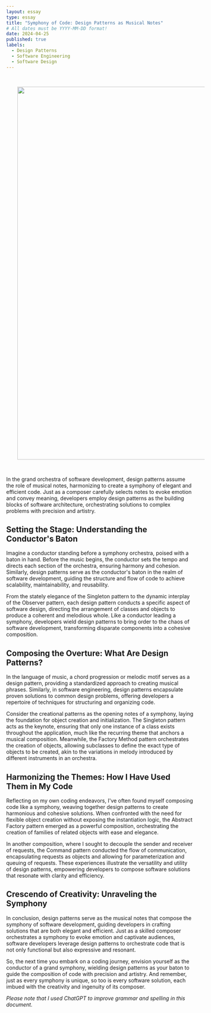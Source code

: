 ```yaml
---
layout: essay
type: essay
title: "Symphony of Code: Design Patterns as Musical Notes"
# All dates must be YYYY-MM-DD format!
date: 2024-04-25
published: true
labels:
  - Design Patterns
  - Software Engineering
  - Software Design
---
```

<div align="center">
<img src='https://townhallseattle.org/wp-content/uploads/2023/07/solstice-.png' width='1000' HSPACE='30' VSPACE='30'> 
</div>

In the grand orchestra of software development, design patterns assume the role of musical notes, harmonizing to create a symphony of elegant and efficient code. Just as a composer carefully selects notes to evoke emotion and convey meaning, developers employ design patterns as the building blocks of software architecture, orchestrating solutions to complex problems with precision and artistry.

## Setting the Stage: Understanding the Conductor's Baton

Imagine a conductor standing before a symphony orchestra, poised with a baton in hand. Before the music begins, the conductor sets the tempo and directs each section of the orchestra, ensuring harmony and cohesion. Similarly, design patterns serve as the conductor's baton in the realm of software development, guiding the structure and flow of code to achieve scalability, maintainability, and reusability.

From the stately elegance of the Singleton pattern to the dynamic interplay of the Observer pattern, each design pattern conducts a specific aspect of software design, directing the arrangement of classes and objects to produce a coherent and melodious whole. Like a conductor leading a symphony, developers wield design patterns to bring order to the chaos of software development, transforming disparate components into a cohesive composition.

## Composing the Overture: What Are Design Patterns?

In the language of music, a chord progression or melodic motif serves as a design pattern, providing a standardized approach to creating musical phrases. Similarly, in software engineering, design patterns encapsulate proven solutions to common design problems, offering developers a repertoire of techniques for structuring and organizing code.

Consider the creational patterns as the opening notes of a symphony, laying the foundation for object creation and initialization. The Singleton pattern acts as the keynote, ensuring that only one instance of a class exists throughout the application, much like the recurring theme that anchors a musical composition. Meanwhile, the Factory Method pattern orchestrates the creation of objects, allowing subclasses to define the exact type of objects to be created, akin to the variations in melody introduced by different instruments in an orchestra.

## Harmonizing the Themes: How I Have Used Them in My Code

Reflecting on my own coding endeavors, I've often found myself composing code like a symphony, weaving together design patterns to create harmonious and cohesive solutions. When confronted with the need for flexible object creation without exposing the instantiation logic, the Abstract Factory pattern emerged as a powerful composition, orchestrating the creation of families of related objects with ease and elegance.

In another composition, where I sought to decouple the sender and receiver of requests, the Command pattern conducted the flow of communication, encapsulating requests as objects and allowing for parameterization and queuing of requests. These experiences illustrate the versatility and utility of design patterns, empowering developers to compose software solutions that resonate with clarity and efficiency.

## Crescendo of Creativity: Unraveling the Symphony

In conclusion, design patterns serve as the musical notes that compose the symphony of software development, guiding developers in crafting solutions that are both elegant and efficient. Just as a skilled composer orchestrates a symphony to evoke emotion and captivate audiences, software developers leverage design patterns to orchestrate code that is not only functional but also expressive and resonant.

So, the next time you embark on a coding journey, envision yourself as the conductor of a grand symphony, wielding design patterns as your baton to guide the composition of code with precision and artistry. And remember, just as every symphony is unique, so too is every software solution, each imbued with the creativity and ingenuity of its composer.

*Please note that I used ChatGPT to improve grammar and spelling in this document.*
